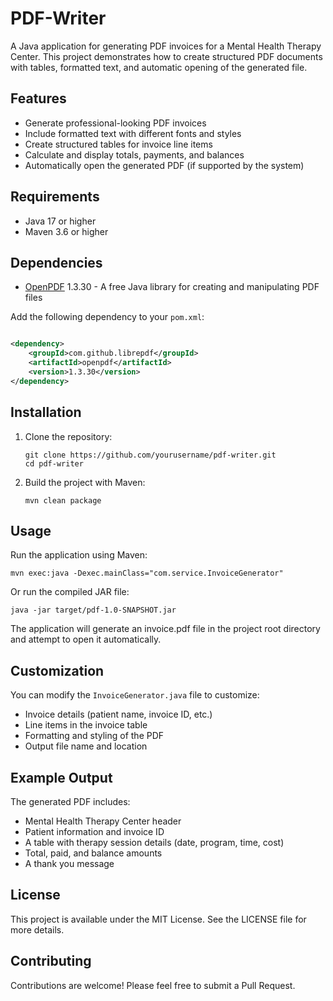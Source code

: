 # PDF-Writer

A Java application for generating PDF invoices for a Mental Health Therapy Center. This project demonstrates how to create structured PDF documents with tables, formatted text, and automatic opening of the generated file.

## Features

- Generate professional-looking PDF invoices
- Include formatted text with different fonts and styles
- Create structured tables for invoice line items
- Calculate and display totals, payments, and balances
- Automatically open the generated PDF (if supported by the system)

## Requirements

- Java 17 or higher
- Maven 3.6 or higher

## Dependencies

- [OpenPDF](https://github.com/LibrePDF/OpenPDF) 1.3.30 - A free Java library for creating and manipulating PDF files

Add the following dependency to your `pom.xml`:

```xml

<dependency>
    <groupId>com.github.librepdf</groupId>
    <artifactId>openpdf</artifactId>
    <version>1.3.30</version>
</dependency>
```

## Installation

1. Clone the repository:
   ```
   git clone https://github.com/yourusername/pdf-writer.git
   cd pdf-writer
   ```

2. Build the project with Maven:
   ```
   mvn clean package
   ```

## Usage

Run the application using Maven:

```
mvn exec:java -Dexec.mainClass="com.service.InvoiceGenerator"
```

Or run the compiled JAR file:

```
java -jar target/pdf-1.0-SNAPSHOT.jar
```

The application will generate an invoice.pdf file in the project root directory and attempt to open it automatically.

## Customization

You can modify the `InvoiceGenerator.java` file to customize:

- Invoice details (patient name, invoice ID, etc.)
- Line items in the invoice table
- Formatting and styling of the PDF
- Output file name and location

## Example Output

The generated PDF includes:
- Mental Health Therapy Center header
- Patient information and invoice ID
- A table with therapy session details (date, program, time, cost)
- Total, paid, and balance amounts
- A thank you message

## License

This project is available under the MIT License. See the LICENSE file for more details.

## Contributing

Contributions are welcome! Please feel free to submit a Pull Request.
